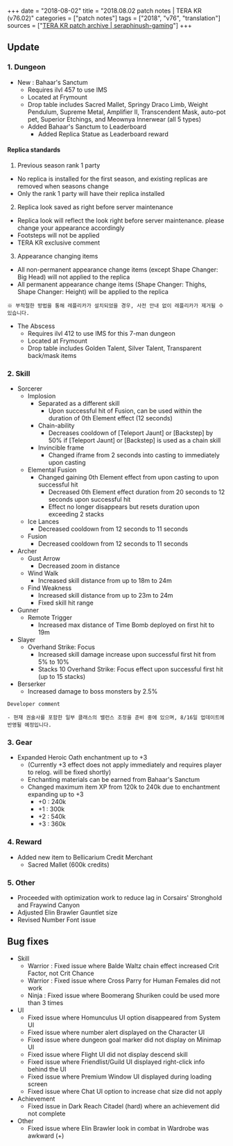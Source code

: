 +++
date = "2018-08-02"
title = "2018.08.02 patch notes | TERA KR (v76.02)"
categories = ["patch notes"]
tags = ["2018", "v76", "translation"]
sources = ["[TERA KR patch archive | seraphinush-gaming](/ko/patch/2018/v76-02)"]
+++

## Update

### **1.** Dungeon
- New : Bahaar's Sanctum
  - Requires ilvl 457 to use IMS
  - Located at Frymount
  - Drop table includes Sacred Mallet, Springy Draco Limb, Weight Pendulum, Supreme Metal, Amplifier II, Transcendent Mask, auto-pot pet, Superior Etchings, and Meownya Innerwear (all 5 types)
  - Added Bahaar's Sanctum to Leaderboard
    - Added Replica Statue as Leaderboard reward


#### Replica standards
1. Previous season rank 1 party
  - No replica is installed for the first season, and existing replicas are removed when seasons change
  - Only the rank 1 party will have their replica installed
2. Replica look saved as right before server maintenance
  - Replica look will reflect the look right before server maintenance. please change your appearance accordingly
  - Footsteps will not be applied
  - TERA KR exclusive comment
3. Appearance changing items
  - All non-permanent appearance change items (except Shape Changer: Big Head) will not applied to the replica
  - All permanent appearance change items (Shape Changer: Thighs, Shape Changer: Height) will be applied to the replica

```
※ 부적절한 방법을 통해 레플리카가 설치되었을 경우, 사전 안내 없이 레플리카가 제거될 수 있습니다.
```

- The Abscess
  - Requires ilvl 412 to use IMS for this 7-man dungeon
  - Located at Frymount
  - Drop table includes Golden Talent, Silver Talent, Transparent back/mask items

### **2.** Skill
- Sorcerer
  - Implosion
    - Separated as a different skill
      - Upon successful hit of Fusion, can be used within the duration of 0th Element effect (12 seconds)  
    - Chain-ability
      - Decreases cooldown of  [Teleport Jaunt] or [Backstep] by 50% if [Teleport Jaunt] or [Backstep] is used as a chain skill
    - Invincible frame
      - Changed iframe from 2 seconds into casting to immediately upon casting
  - Elemental Fusion
    - Changed gaining 0th Element effect from upon casting to upon successful hit
      - Decreased 0th Element effect duration from 20 seconds to 12 seconds upon successful hit
      - Effect no longer disappears but resets duration upon exceeding 2 stacks
  - Ice Lances
    - Decreased cooldown from 12 seconds to 11 seconds
  - Fusion
    - Decreased cooldown from 12 seconds to 11 seconds
- Archer
  - Gust Arrow
    - Decreased zoom in distance
  - Wind Walk
    - Increased skill distance from up to 18m to 24m
  - Find Weakness
    - Increased skill distance from up to 23m to 24m
    - Fixed skill hit range
- Gunner
  - Remote Trigger
    - Increased max distance of Time Bomb deployed on first hit to 19m
- Slayer
  - Overhand Strike: Focus
    - Increased skill damage increase upon successful first hit from 5% to 10%
    - Stacks 10 Overhand Strike: Focus effect upon successful first hit (up to 15 stacks)
- Berserker
  - Increased damage to boss monsters by 2.5%

```
Developer comment

- 현재 권술사를 포함한 일부 클래스의 밸런스 조정을 준비 중에 있으며, 8/16일 업데이트에 반영될 예정입니다.
```

### **3.** Gear
- Expanded Heroic Oath enchantment up to +3
  - (Currently +3 effect does not apply immediately and requires player to relog. will be fixed shortly)
  - Enchanting materials can be earned from Bahaar's Sanctum
  - Changed maximum item XP from 120k to 240k due to enchantment expanding up to +3
    - +0 : 240k
    - +1 : 300k
    - +2 : 540k
    - +3 : 360k

### **4.** Reward
- Added new item to Bellicarium Credit Merchant
  - Sacred Mallet (600k credits)

### **5.** Other
- Proceeded with optimization work to reduce lag in Corsairs' Stronghold and Fraywind Canyon
- Adjusted Elin Brawler Gauntlet size
- Revised Number Font issue

## Bug fixes

- Skill
  - Warrior : Fixed issue where Balde Waltz chain effect increased Crit Factor, not Crit Chance
  - Warrior : Fixed issue where Cross Parry for Human Females did not work
  - Ninja : Fixed issue where Boomerang Shuriken could be used more than 3 times
- UI
  - Fixed issue where Homunculus UI option disappeared from System UI
  - Fixed issue where number alert displayed on the Character UI
  - Fixed issue where dungeon goal marker did not display on Minimap UI
  - Fixed issue where Flight UI did not display descend skill
  - Fixed issue where Friendlist/Guild UI displayed right-click info behind the UI
  - Fixed issue where Premium Window UI displayed during loading screen
  - Fixed issue where Chat UI option to increase chat size did not apply
- Achievement
  - Fixed issue in Dark Reach Citadel (hard) where an achievement did not complete
- Other
  - Fixed issue where Elin Brawler look in combat in Wardrobe was awkward (+)
